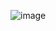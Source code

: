 ![image](https://user-images.githubusercontent.com/47058441/71651072-2b9b5f80-2d5e-11ea-98af-429181e2268c.png)
